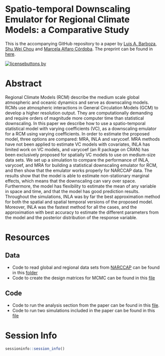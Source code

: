 # Spatio-temporal Downscaling Emulator for Regional Climate Models: a Comparative Study

This is the accompanying GitHub repository to a paper by [Luis A. Barboza](https://github.com/luisbarboza27), [Shu Wei Chou](https://github.com/shuwei325) and [Marcela Alfaro Córdoba](https://github.com/malfaro2). The preprint can be found in [here](https://arxiv.org/abs/2206.03914).

[![licensebuttons
by](https://licensebuttons.net/l/by-nc/4.0//88x31.png)](https://creativecommons.org/licenses/by/4.0)


# Abstract

Regional Climate Models (RCM) describe the medium scale global atmospheric and oceanic dynamics and serve as downscaling models. RCMs use atmospheric interactions in General Circulation Models (GCM) to develop a higher resolution output. They are computationally demanding and require orders of magnitude more computer time than statistical downscaling. In this paper we describe how to use a spatio-temporal statistical model with varying coefficients (VC), as a downscaling emulator for a RCM using varying coefficients. In order to estimate the proposed model, three options are compared: MRA, INLA and varycoef. MRA methods have not been applied to estimate VC models with covariates, INLA has limited work on VC models, and varycoef (an R package on CRAN) has been exclusively proposed for spatially VC models to use on medium-size data sets. We set up a simulation to compare the performance of INLA, varycoef, and MRA for building a statistical downscaling emulator for RCM, and then show that the emulator works properly for NARCCAP data. The results show that the model is able to estimate non-stationary marginal effects, which means that the downscaling can vary over space. Furthermore, the model has flexibility to estimate the mean of any variable in space and time, and that the model has good prediction results. Throughout the simulations, INLA was by far the best approximation method for both the spatial and spatial temporal versions of the proposed model. Moreover, INLA was the fastest method for all the cases, and the approximation with best accuracy to estimate the different parameters from the model and the posterior distribution of the response variable.

# Resources

## Data

* Code to read global and regional data sets from [NARCCAP](https://www.earthsystemgrid.org/project/narccap.html) can be found in this [folder](https://github.com/LEA-UCR/MRA-ST/tree/master/Data_ST)
* Code to create the design matrices for MCMC can be found in this [file](https://github.com/LEA-UCR/MRA-ST/blob/master/Data_ST/create.designMatricesMCMC.R)

## Code

* Code to run the analysis section from the paper can be found in this [file](https://github.com/LEA-UCR/MRA-ST/tree/master/MCMC_NARCCAP).
* Code to run two simulations included in the paper can be found in this [file]()



# Session Info

``` r
sessioninfo::session_info()
```

   
